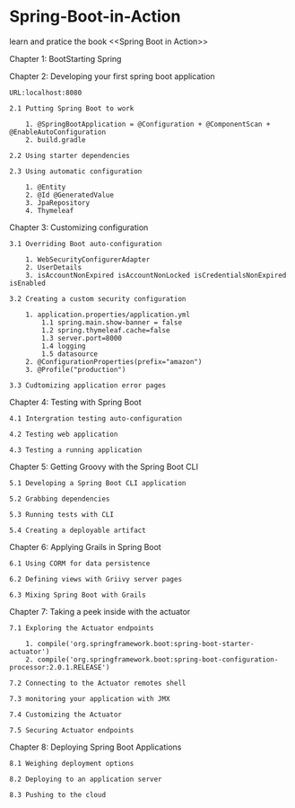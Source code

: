 # Spring-Boot-in-Action
learn and pratice the book &lt;&lt;Spring Boot in Action>>

Chapter 1: BootStarting Spring


Chapter 2: Developing your first spring boot application

	URL:localhost:8080

	2.1 Putting Spring Boot to work

		1. @SpringBootApplication = @Configuration + @ComponentScan + @EnableAutoConfiguration
		2. build.gradle

	2.2 Using starter dependencies

	2.3 Using automatic configuration

		1. @Entity 
		2. @Id @GeneratedValue
		3. JpaRepository
		4. Thymeleaf


Chapter 3: Customizing configuration

	3.1 Overriding Boot auto-configuration

		1. WebSecurityConfigurerAdapter
		2. UserDetails
		3. isAccountNonExpired isAccountNonLocked isCredentialsNonExpired isEnabled

	3.2 Creating a custom security configuration

		1. application.properties/application.yml
			1.1 spring.main.show-banner = false
		 	1.2 spring.thymeleaf.cache=false
		 	1.3 server.port=8000
			1.4 logging
			1.5 datasource
		2. @ConfigurationProperties(prefix="amazon")
		3. @Profile("production")

	3.3 Cudtomizing application error pages


Chapter 4: Testing with Spring Boot

	4.1 Intergration testing auto-configuration

	4.2 Testing web application

	4.3 Testing a running application


Chapter 5: Getting Groovy with the Spring Boot CLI

	5.1 Developing a Spring Boot CLI application

	5.2 Grabbing dependencies

	5.3 Running tests with CLI

	5.4 Creating a deployable artifact


Chapter 6: Applying Grails in Spring Boot

	6.1 Using CORM for data persistence

	6.2 Defining views with Griivy server pages

	6.3 Mixing Spring Boot with Grails


Chapter 7: Taking a peek inside with the actuator

	7.1 Exploring the Actuator endpoints

		1. compile('org.springframework.boot:spring-boot-starter-actuator')
		2. compile('org.springframework.boot:spring-boot-configuration-processor:2.0.1.RELEASE')

	7.2 Connecting to the Actuator remotes shell

	7.3 monitoring your application with JMX

	7.4 Customizing the Actuator

	7.5 Securing Actuator endpoints


Chapter 8: Deploying Spring Boot Applications

	8.1 Weighing deployment options

	8.2 Deploying to an application server

	8.3 Pushing to the cloud
